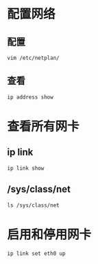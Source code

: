 # 配置网络
## 配置
```
vim /etc/netplan/
```

## 查看
```
ip address show
```

# 查看所有网卡
## ip link
```
ip link show
```
## /sys/class/net
```
ls /sys/class/net
```

# 启用和停用网卡
```
ip link set eth0 up
```
